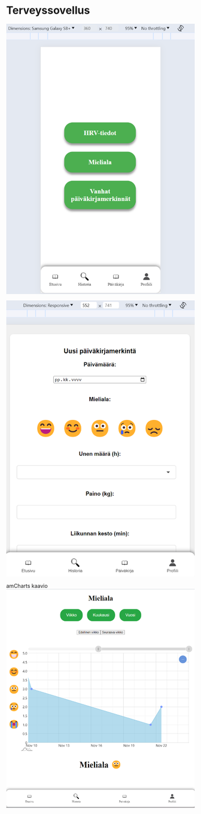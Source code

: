 # Terveyssovellus

![App Screenshot](kuvat/historia-menu.png)

![App Screenshot](kuvat/päiväkirjamerkintä.png)

amCharts kaavio
![App Screenshot](kuvat/mieliala-v3.png)
